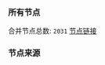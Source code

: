 ### 所有节点
合并节点总数: `2031`
[节点链接](https://raw.githubusercontent.com/rzhy1/11/master/sub/sub_merge_base64.txt)

### 节点来源